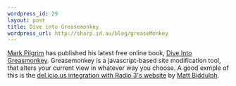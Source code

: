 ```yaml
--- 
wordpress_id: 29
layout: post
title: Dive into Greasemonkey
wordpress_url: http://sharp.id.au/blog/greaseMonkey
---
```

<a href="http://diveintomark.org">Mark Pilgrim</a> has published his latest free online book, <a href="http://diveintogreasemonkey.org/">Dive Into Greasmonkey</a>. Greasemonkey is a javascript-based site modification tool, that alters your current view in whatever way you choose. A good exmple of this is the <a href="http://www.hackdiary.com/archives/000067.html">del.icio.us integration with Radio 3&apos;s website</a> by <a href="http://hackdiary.com">Matt Biddulph</a>.

